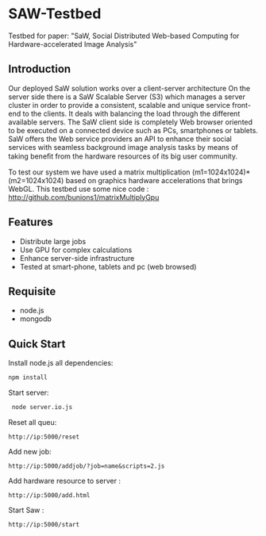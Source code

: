 SAW-Testbed
===========

Testbed for paper: "SaW, Social Distributed Web-based Computing for Hardware-accelerated Image Analysis"

## Introduction

Our deployed SaW solution works over a client-server architecture On the server side there is a SaW
Scalable Server (S3) which manages a server cluster in order to provide a consistent, scalable and unique service front-end
to the clients. It deals with balancing the load through the different available servers. The SaW client side is completely
Web browser oriented to be executed on a connected device such as PCs, smartphones or tablets. SaW offers the Web
service providers an API to enhance their social services with seamless background image analysis tasks by means of taking
beneﬁt from the hardware resources of its big user community.

To test our system we have used a matrix multiplication (m1=1024x1024)*(m2=1024x1024) based on graphics hardware accelerations that brings WebGL.
This testbed use some nice code : http://github.com/bunions1/matrixMultiplyGpu 

## Features
 
 * Distribute large jobs
 * Use GPU for complex calculations
 * Enhance server-side infrastructure
 * Tested at smart-phone, tablets and pc (web browsed)


## Requisite

 * node.js
 * mongodb

## Quick Start

Install node.js all dependencies:
```bash
npm install
```

Start server:
```bash
 node server.io.js
```
Reset all queu:

```url
http://ip:5000/reset
```
Add new job:
```url
http://ip:5000/addjob/?job=name&scripts=2.js
```
Add hardware resource to server :
```url
http://ip:5000/add.html
```
Start Saw :
```url
http://ip:5000/start

```
